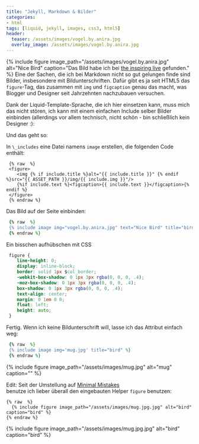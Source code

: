 ```yaml
---
title: "Jekyll, Markdown & Bilder"
categories:
- html
tags: [liquid, jekyll, images, css3, html5]
header:
  teaser: /assets/images/vogel.by.anira.jpg
  overlay_image: /assets/images/vogel.by.anira.jpg
---
```

{% include figure image_path="/assets/images/vogel.by.anira.jpg" alt="Nice Bird" caption="Das Bild habe ich bei [the inspiring live](http://www.the-inspiring-life.com/2013/01/ein-logo-fur-meinen-blog.html) gefunden." %}
Eine der Sachen, die ich bei Markdown nicht so gut gelungen finde sind Bilder, insbesondere mit Bildunterschriften. 
Dafür gibt es ja seit HTML5 das `figure`-Tag, das zusammen mit `img` und `figcaption` genau das macht, 
was Blogger und Designer seit Jahrzehnten nachzubauen versuchen. 

Dank der Liquid-Template-Sprache, die ich hier einsetzen kann, muss mich das nicht stören, ich kann mit 
einem einfachen Include selber Bilder einbinden (allerdings vor allem technisch, nicht schön - 
bin schließlich kein Designer :):

Und das geht so:

In `\_includes` eine Datei namens `image` erstellen, die folgenden Code enthält:

```html+erb
 {% raw  %}
 <figure>
    <img {% if include.title %}alt="{{ include.title }}" {% endif %}src="{{ ASSET_PATH }}/img/{{ include.img }}"/>
    {%if include.text %}<figcaption>{{ include.text }}</figcaption>{% endif %}
 </figure>
 {% endraw %}
```

Das Bild auf der Seite einbinden:

```ruby
 {% raw  %}
 {% include image img="vogel.by.anira.jpg" text="Nice Bird" title="bird" %}
 {% endraw %}
```

Ein bisschen aufhübschen mit CSS

```css
 figure {
    line-height: 0;
    display: inline-block;
    border: solid 1px $col_border;
    -webkit-box-shadow: 0 1px 3px rgba(0, 0, 0, .4);
    -moz-box-shadow: 0 1px 3px rgba(0, 0, 0, .4);
    box-shadow: 0 1px 3px rgba(0, 0, 0, .4);
    text-align: center;
    margin: 0 1em 0 0;
    float: left;
    height: auto;
 }
```

Fertig. Wenn ich keine Bildunterschrift will, lasse ich das Attribut einfach weg:

```ruby
 {% raw  %}
 {% include image img='mug.jpg' title="bird" %}
 {% endraw %}
```

{% include figure image_path="/assets/images/mug.jpg" alt="mug" caption="" %}


Edit: Seit der Umstellung auf [Minimal Mistakes](https://mmistakes.github.io/minimal-mistakes/)  
benutze ich lieber überall den eingebauten Helper `figure` benutzen:

```html+erb
{% raw  %}
  {% include figure image_path="/assets/images/mug.jpg.jpg" alt="bird" caption="bird" %}
{% endraw %}
```
{% include figure image_path="/assets/images/mug.jpg.jpg" alt="bird" caption="bird" %}